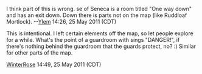 I think part of this is wrong. se of Seneca is a room titled "One way
down" and has an exit down. Down there is parts not on the map (like
Ruddloaf Mortlock). --[Ylem](User:Ylem "wikilink") 14:26, 25 May 2011
(CDT)

  
This is intentional. I left certain elements off the map, so let people
explore for a while. What's the point of a guardroom with sings
"DANGER!", if there's nothing behind the guardroom that the guards
protect, no? :) Similar for other parts of the map.

[WinterRose](User:WinterRose "wikilink") 14:49, 25 May 2011 (CDT)
